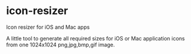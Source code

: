 icon-resizer
============

Icon resizer for iOS and Mac apps

A little tool to generate all required sizes for iOS or Mac application icons from one 1024x1024 png,jpg,bmp,gif image.
